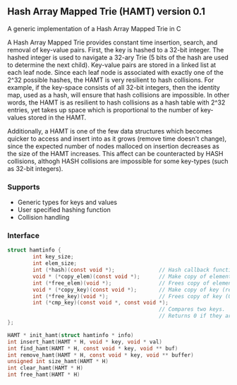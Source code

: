 ## Hash Array Mapped Trie (HAMT) version 0.1

A generic implementation of a Hash Array Mapped Trie in C

A Hash Array Mapped Trie provides constant time insertion, search, and removal of key-value pairs.
First, the key is hashed to a 32-bit integer.
The hashed integer is used to navigate a 32-ary Trie
(5 bits of the hash are used to determine the next child).
Key-value pairs are stored in a linked list at each leaf node.  Since each leaf node is
associated with exactly one of the 2^32 possible hashes, the HAMT is very resilient to hash collisions.
For example, if the key-space consists of all 32-bit integers, then the identity map, used as a hash,
will ensure that hash collisions are impossible.
In other words, the HAMT is as resilient to hash collisions as a hash table with 2^32 entries, yet takes
up space which is proportional to the number of key-values stored in the HAMT.

Additionally, a HAMT is one of the few data structures which becomes quicker to access and insert into
as it grows (remove time doesn't change), since the expected number of nodes malloced on insertion decreases
as the size of the HAMT increases.  This affect can be counteracted by HASH collisions, althogh HASH
collisions are impossible for some key-types (such as 32-bit integers).

### Supports

+ Generic types for keys and values
+ User specified hashing function
+ Collision handling

### Interface

```C
struct hamtinfo {
        int key_size;
        int elem_size;
        int (*hash)(const void *);              // Hash callback function
        void * (*copy_elem)(const void *);      // Make copy of element (returns pointer)
        int (*free_elem)(void *);               // Frees copy of element (0 for success)
        void * (*copy_key)(const void *);       // Make copy of key (returns pointer)
        int (*free_key)(void *);                // Frees copy of key (0 for success)
        int (*cmp_key)(const void *, const void *);
                                                // Compares two keys.
                                                // Returns 0 if they are the same.
};

HAMT * init_hamt(struct hamtinfo * info)
int insert_hamt(HAMT * H, void * key, void * val)
int find_hamt(HAMT * H, const void * key, void ** buf)
int remove_hamt(HAMT * H, const void * key, void ** buffer)
unsigned int size_hamt(HAMT * H)
int clear_hamt(HAMT * H)
int free_hamt(HAMT * H)
```
